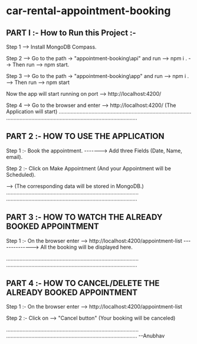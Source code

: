 # car-rental-appointment-booking

## PART I :- How to Run this Project :-

Step 1 --> Install MongoDB Compass.

Step 2 --> Go to the path -> "appointment-booking\api" and run --> npm i .
       --> Then run --> npm start.
       
Step 3 --> Go to the path -> "appointment-booking\app" and run --> npm i  .
       --> Then run --> npm start

Now the app will start running on port --> http://localhost:4200/

Step 4 --> Go to the browser and enter --> http://localhost:4200/ (The Application will start)
.........................................................................................
........................................................................................

## PART 2 :- HOW TO USE THE APPLICATION 

Step 1 :- Book the appointment.
-------> Add three Fields (Date, Name, email).

Step 2 :- Click on Make Appointment (And your Appointment will be Scheduled).

--> (The corresponding data will be stored in MongoDB.)
.........................................................................................
........................................................................................

## PART 3 :- HOW TO WATCH THE ALREADY BOOKED APPOINTMENT

Step 1 :- On the browser enter --> http://localhost:4200/appointment-list
 --------------> All the booking will be displayed here.

.........................................................................................
........................................................................................

## PART 4 :- HOW TO CANCEL/DELETE THE ALREADY BOOKED APPOINTMENT

Step 1 :- On the browser enter --> http://localhost:4200/appointment-list

Step 2 :- Click on --> "Cancel button" (Your booking will be canceled)

.........................................................................................
........................................................................................
--Anubhav
